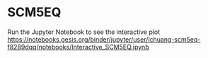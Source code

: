 # SCM5EQ
Run the Jupyter Notebook to see the interactive plot
https://notebooks.gesis.org/binder/jupyter/user/lchuang-scm5eq-f8289dqq/notebooks/Interactive_SCM5EQ.ipynb
